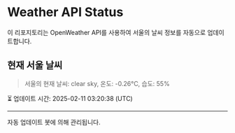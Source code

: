 
# Weather API Status

이 리포지토리는 OpenWeather API를 사용하여 서울의 날씨 정보를 자동으로 업데이트합니다.

## 현재 서울 날씨
> 서울의 현재 날씨: clear sky, 온도: -0.26°C, 습도: 55%

⏳ 업데이트 시간: 2025-02-11 03:20:38 (UTC)

---
자동 업데이트 봇에 의해 관리됩니다.
